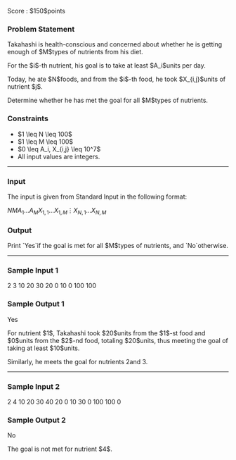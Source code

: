 
<div>

<span>

<span>

<p>
Score : $150$points
</p>

<div>

<section>

### **Problem Statement**

<p>
Takahashi is health-conscious and concerned about whether he is getting enough of $M$types of nutrients from his diet.
</p>

<p>
For the $i$-th nutrient, his goal is to take at least $A_i$units per day.
</p>

<p>
Today, he ate $N$foods, and from the $i$-th food, he took $X_{i,j}$units of nutrient $j$.
</p>

<p>
Determine whether he has met the goal for all $M$types of nutrients.
</p>

</section>

</div>

<div>

<section>

### **Constraints**

<ul>

<li>
$1 \leq N \leq 100$
</li>

<li>
$1 \leq M \leq 100$
</li>

<li>
$0 \leq A_i, X_{i,j} \leq 10^7$
</li>

<li>
All input values are integers.
</li>

</ul>

</section>

</div>

---

<div>

<div>

<section>

### **Input**

<p>
The input is given from Standard Input in the following format:
</p>

<div>

$N$$M$$A_1$$\ldots$$A_M$$X_{1,1}$$\ldots$$X_{1,M}$$\vdots$$X_{N,1}$$\ldots$$X_{N,M}$
</div>

</section>

</div>

<div>

<section>

### **Output**

<p>
Print `Yes`if the goal is met for all $M$types of nutrients, and `No`otherwise.
</p>

</section>

</div>

</div>

---

<div>

<section>

### **Sample Input 1**

<div>

2 3
10 20 30
20 0 10
0 100 100

</div>

</section>

</div>

<div>

<section>

### **Sample Output 1**

<div>

Yes

</div>

<p>
For nutrient $1$, Takahashi took $20$units from the $1$-st food and $0$units from the $2$-nd food, totaling $20$units, thus meeting the goal of taking at least $10$units.

Similarly, he meets the goal for nutrients $2$and $3$.
</p>

</section>

</div>

---

<div>

<section>

### **Sample Input 2**

<div>

2 4
10 20 30 40
20 0 10 30
0 100 100 0

</div>

</section>

</div>

<div>

<section>

### **Sample Output 2**

<div>

No

</div>

<p>
The goal is not met for nutrient $4$.
</p>

</section>

</div>

</span>

</span>

</div>

